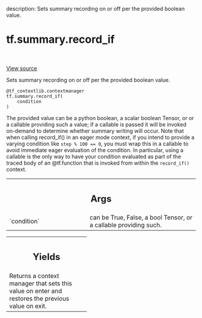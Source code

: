 description: Sets summary recording on or off per the provided boolean value.

<div itemscope itemtype="http://developers.google.com/ReferenceObject">
<meta itemprop="name" content="tf.summary.record_if" />
<meta itemprop="path" content="Stable" />
</div>

# tf.summary.record_if

<!-- Insert buttons and diff -->

<table class="tfo-notebook-buttons tfo-api nocontent" align="left">

</table>

<a target="_blank" class="external" href="/code/stable/tensorflow/python/ops/summary_ops_v2.py">View source</a>



Sets summary recording on or off per the provided boolean value.

<pre class="devsite-click-to-copy prettyprint lang-py tfo-signature-link">
<code>@tf_contextlib.contextmanager</code>
<code>tf.summary.record_if(
    condition
)
</code></pre>



<!-- Placeholder for "Used in" -->

The provided value can be a python boolean, a scalar boolean Tensor, or
or a callable providing such a value; if a callable is passed it will be
invoked on-demand to determine whether summary writing will occur.  Note that
when calling record_if() in an eager mode context, if you intend to provide a
varying condition like `step % 100 == 0`, you must wrap this in a
callable to avoid immediate eager evaluation of the condition.  In particular,
using a callable is the only way to have your condition evaluated as part of
the traced body of an @tf.function that is invoked from within the
`record_if()` context.

<!-- Tabular view -->
 <table class="responsive fixed orange">
<colgroup><col width="214px"><col></colgroup>
<tr><th colspan="2"><h2 class="add-link">Args</h2></th></tr>

<tr>
<td>
`condition`
</td>
<td>
can be True, False, a bool Tensor, or a callable providing such.
</td>
</tr>
</table>



<!-- Tabular view -->
 <table class="responsive fixed orange">
<colgroup><col width="214px"><col></colgroup>
<tr><th colspan="2"><h2 class="add-link">Yields</h2></th></tr>
<tr class="alt">
<td colspan="2">
Returns a context manager that sets this value on enter and restores the
previous value on exit.
</td>
</tr>

</table>


